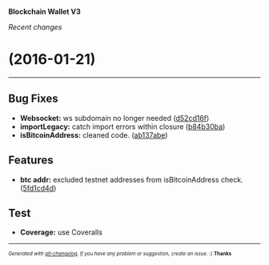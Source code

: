 __Blockchain Wallet V3__

_Recent changes_

#   (2016-01-21)



---

## Bug Fixes

- **Websocket:** ws subdomain no longer needed
  ([d52cd16f](https://github.com/blockchain/My-Wallet-V3/commit/d52cd16f9d6eeb6a97804e396fd090e0d9fd8a7e))
- **importLegacy:** catch import errors within closure
  ([b84b30ba](https://github.com/blockchain/My-Wallet-V3/commit/b84b30bad680189e9640e8570010a55fb4ca0b8b))
- **isBitcoinAddress:** cleaned code.
  ([ab137abe](https://github.com/blockchain/My-Wallet-V3/commit/ab137abe92960a323cc418b5c8e60039fbd96b56))


## Features

- **btc addr:** excluded testnet addresses from isBitcoinAddress check.
  ([5fd1cd4d](https://github.com/blockchain/My-Wallet-V3/commit/5fd1cd4db40e97794ee2da254797b7ecfe2c631a))


## Test

- **Coverage:** use Coveralls



---
<sub><sup>*Generated with [git-changelog](https://github.com/rafinskipg/git-changelog). If you have any problem or suggestion, create an issue.* :) **Thanks** </sub></sup>